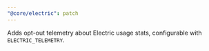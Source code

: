 ```yaml
---
"@core/electric": patch
---
```


Adds opt-out telemetry about Electric usage stats, configurable with `ELECTRIC_TELEMETRY`.
